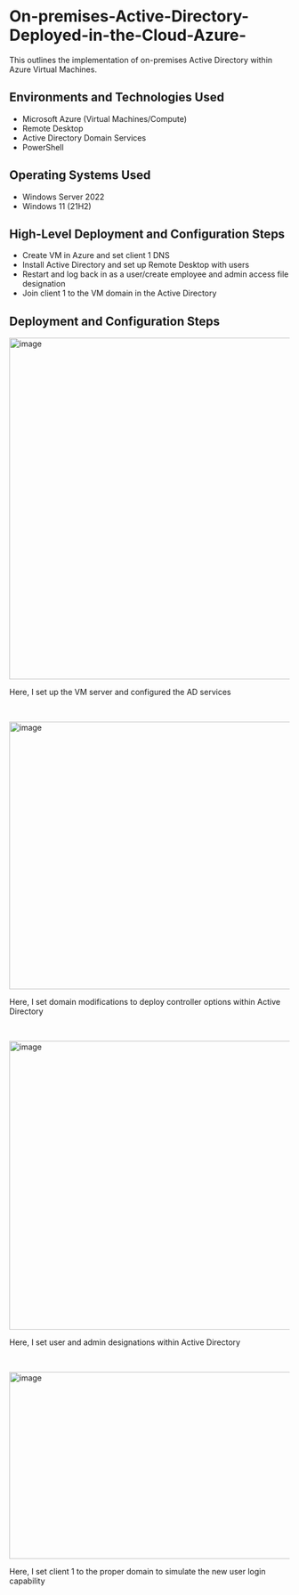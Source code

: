 # On-premises-Active-Directory-Deployed-in-the-Cloud-Azure-
This outlines the implementation of on-premises Active Directory within Azure Virtual Machines.

<h2>Environments and Technologies Used</h2>

- Microsoft Azure (Virtual Machines/Compute)
- Remote Desktop
- Active Directory Domain Services
- PowerShell

<h2>Operating Systems Used </h2>

- Windows Server 2022
- Windows 11 (21H2)

<h2>High-Level Deployment and Configuration Steps</h2>

- Create VM in Azure and set client 1 DNS
- Install Active Directory and set up Remote Desktop with users
- Restart and log back in as a user/create employee and admin access file designation
- Join client 1 to the VM domain in the Active Directory

<h2>Deployment and Configuration Steps</h2>

<p>
<img width="698" height="614" alt="image" src="https://github.com/user-attachments/assets/76d5b27f-d85b-4551-a799-dbe6fb52ed56" />

</p>
<p>
Here, I set up the VM server and configured the AD services
</p>
<br />

<p>
<img width="681" height="481" alt="image" src="https://github.com/user-attachments/assets/9c9b4185-b05f-4730-9f41-230c684da32e" />

</p>
<p>
Here, I set domain modifications to deploy controller options within Active Directory
</p>
<br />

<p>
<img width="596" height="519" alt="image" src="https://github.com/user-attachments/assets/5047da16-2415-417f-8762-a5d119acaf37" />

</p>
<p>
Here, I set user and admin designations within Active Directory
</p>
<br />
<p>

<img width="630" height="336" alt="image" src="https://github.com/user-attachments/assets/07c55259-8025-44f2-bf56-8697c6e80896" />

</p>
<p>
Here, I set client 1 to the proper domain to simulate the new user login capability 
</p>
<br />
